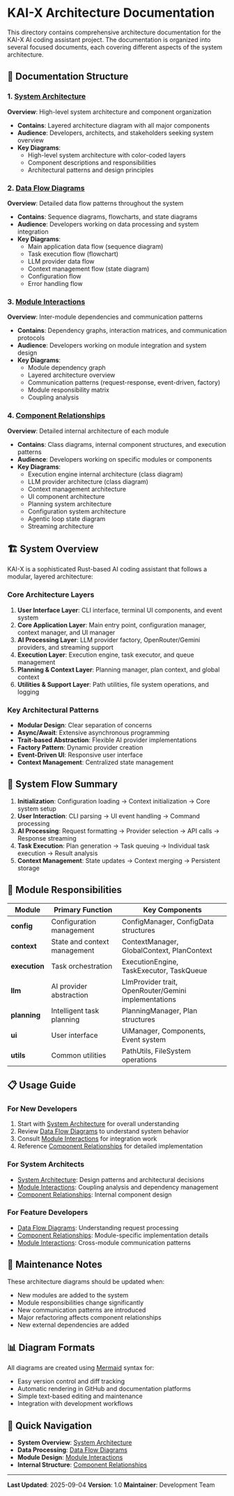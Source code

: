 # KAI-X Architecture Documentation

This directory contains comprehensive architecture documentation for the KAI-X AI coding assistant project. The documentation is organized into several focused documents, each covering different aspects of the system architecture.

## 📁 Documentation Structure

### 1. [System Architecture](system-architecture.md)
**Overview**: High-level system architecture and component organization
- **Contains**: Layered architecture diagram with all major components
- **Audience**: Developers, architects, and stakeholders seeking system overview
- **Key Diagrams**: 
  - High-level system architecture with color-coded layers
  - Component descriptions and responsibilities
  - Architectural patterns and design principles

### 2. [Data Flow Diagrams](data-flow-diagram.md)
**Overview**: Detailed data flow patterns throughout the system
- **Contains**: Sequence diagrams, flowcharts, and state diagrams
- **Audience**: Developers working on data processing and system integration
- **Key Diagrams**:
  - Main application data flow (sequence diagram)
  - Task execution flow (flowchart)
  - LLM provider data flow
  - Context management flow (state diagram)
  - Configuration flow
  - Error handling flow

### 3. [Module Interactions](module-interactions.md)
**Overview**: Inter-module dependencies and communication patterns
- **Contains**: Dependency graphs, interaction matrices, and communication protocols
- **Audience**: Developers working on module integration and system design
- **Key Diagrams**:
  - Module dependency graph
  - Layered architecture overview
  - Communication patterns (request-response, event-driven, factory)
  - Module responsibility matrix
  - Coupling analysis

### 4. [Component Relationships](component-relationships.md)
**Overview**: Detailed internal architecture of each module
- **Contains**: Class diagrams, internal component structures, and execution patterns
- **Audience**: Developers working on specific modules or components
- **Key Diagrams**:
  - Execution engine internal architecture (class diagram)
  - LLM provider architecture (class diagram)
  - Context management architecture
  - UI component architecture
  - Planning system architecture
  - Configuration system architecture
  - Agentic loop state diagram
  - Streaming architecture

## 🏗️ System Overview

KAI-X is a sophisticated Rust-based AI coding assistant that follows a modular, layered architecture:

### Core Architecture Layers
1. **User Interface Layer**: CLI interface, terminal UI components, and event system
2. **Core Application Layer**: Main entry point, configuration manager, context manager, and UI manager
3. **AI Processing Layer**: LLM provider factory, OpenRouter/Gemini providers, and streaming support
4. **Execution Layer**: Execution engine, task executor, and queue management
5. **Planning & Context Layer**: Planning manager, plan context, and global context
6. **Utilities & Support Layer**: Path utilities, file system operations, and logging

### Key Architectural Patterns
- **Modular Design**: Clear separation of concerns
- **Async/Await**: Extensive asynchronous programming
- **Trait-based Abstraction**: Flexible AI provider implementations
- **Factory Pattern**: Dynamic provider creation
- **Event-Driven UI**: Responsive user interface
- **Context Management**: Centralized state management

## 🔄 System Flow Summary

1. **Initialization**: Configuration loading → Context initialization → Core system setup
2. **User Interaction**: CLI parsing → UI event handling → Command processing
3. **AI Processing**: Request formatting → Provider selection → API calls → Response streaming
4. **Task Execution**: Plan generation → Task queuing → Individual task execution → Result analysis
5. **Context Management**: State updates → Context merging → Persistent storage

## 🧩 Module Responsibilities

| Module | Primary Function | Key Components |
|--------|-----------------|----------------|
| **config** | Configuration management | ConfigManager, ConfigData structures |
| **context** | State and context management | ContextManager, GlobalContext, PlanContext |
| **execution** | Task orchestration | ExecutionEngine, TaskExecutor, TaskQueue |
| **llm** | AI provider abstraction | LlmProvider trait, OpenRouter/Gemini implementations |
| **planning** | Intelligent task planning | PlanningManager, Plan structures |
| **ui** | User interface | UiManager, Components, Event system |
| **utils** | Common utilities | PathUtils, FileSystem operations |

## 📋 Usage Guide

### For New Developers
1. Start with [System Architecture](system-architecture.md) for overall understanding
2. Review [Data Flow Diagrams](data-flow-diagram.md) to understand system behavior
3. Consult [Module Interactions](module-interactions.md) for integration work
4. Reference [Component Relationships](component-relationships.md) for detailed implementation

### For System Architects
- [System Architecture](system-architecture.md): Design patterns and architectural decisions
- [Module Interactions](module-interactions.md): Coupling analysis and dependency management
- [Component Relationships](component-relationships.md): Internal component design

### For Feature Developers
- [Data Flow Diagrams](data-flow-diagram.md): Understanding request processing
- [Component Relationships](component-relationships.md): Module-specific implementation details
- [Module Interactions](module-interactions.md): Cross-module communication patterns

## 🔧 Maintenance Notes

These architecture diagrams should be updated when:
- New modules are added to the system
- Module responsibilities change significantly
- New communication patterns are introduced
- Major refactoring affects component relationships
- New external dependencies are added

## 📊 Diagram Formats

All diagrams are created using [Mermaid](https://mermaid.js.org/) syntax for:
- Easy version control and diff tracking
- Automatic rendering in GitHub and documentation platforms
- Simple text-based editing and maintenance
- Integration with development workflows

## 🎯 Quick Navigation

- **System Overview**: [System Architecture](system-architecture.md)
- **Data Processing**: [Data Flow Diagrams](data-flow-diagram.md)
- **Module Design**: [Module Interactions](module-interactions.md)
- **Internal Structure**: [Component Relationships](component-relationships.md)

---

**Last Updated**: 2025-09-04
**Version**: 1.0
**Maintainer**: Development Team